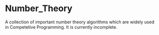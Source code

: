 # Number_Theory
A collection of important number theory algorithms which are widely used in Competetive Programming. 
It is currently incomplete. 
